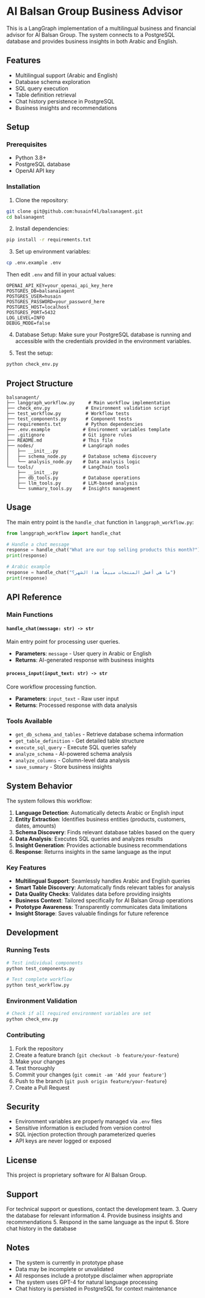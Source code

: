 # Al Balsan Group Business Advisor

This is a LangGraph implementation of a multilingual business and financial advisor for Al Balsan Group. The system connects to a PostgreSQL database and provides business insights in both Arabic and English.

## Features

- Multilingual support (Arabic and English)
- Database schema exploration
- SQL query execution
- Table definition retrieval
- Chat history persistence in PostgreSQL
- Business insights and recommendations

## Setup

### Prerequisites
- Python 3.8+
- PostgreSQL database
- OpenAI API key

### Installation

1. Clone the repository:
```bash
git clone git@github.com:husainf4l/balsanagent.git
cd balsanagent
```

2. Install dependencies:
```bash
pip install -r requirements.txt
```

3. Set up environment variables:
```bash
cp .env.example .env
```
Then edit `.env` and fill in your actual values:
```
OPENAI_API_KEY=your_openai_api_key_here
POSTGRES_DB=balsanaiagent
POSTGRES_USER=husain
POSTGRES_PASSWORD=your_password_here
POSTGRES_HOST=localhost
POSTGRES_PORT=5432
LOG_LEVEL=INFO
DEBUG_MODE=false
```

4. Database Setup:
Make sure your PostgreSQL database is running and accessible with the credentials provided in the environment variables.

5. Test the setup:
```bash
python check_env.py
```

## Project Structure

```
balsanagent/
├── langgraph_workflow.py     # Main workflow implementation
├── check_env.py             # Environment validation script
├── test_workflow.py         # Workflow tests
├── test_components.py       # Component tests
├── requirements.txt         # Python dependencies
├── .env.example            # Environment variables template
├── .gitignore              # Git ignore rules
├── README.md               # This file
├── nodes/                  # LangGraph nodes
│   ├── __init__.py
│   ├── schema_node.py      # Database schema discovery
│   └── analysis_node.py    # Data analysis logic
└── tools/                  # LangChain tools
    ├── __init__.py
    ├── db_tools.py         # Database operations
    ├── llm_tools.py        # LLM-based analysis
    └── summary_tools.py    # Insights management
```

## Usage

The main entry point is the `handle_chat` function in `langgraph_workflow.py`:

```python
from langgraph_workflow import handle_chat

# Handle a chat message
response = handle_chat("What are our top selling products this month?")
print(response)

# Arabic example
response = handle_chat("ما هي أفضل المنتجات مبيعاً هذا الشهر؟")
print(response)
```

## API Reference

### Main Functions

#### `handle_chat(message: str) -> str`
Main entry point for processing user queries.
- **Parameters**: `message` - User query in Arabic or English
- **Returns**: AI-generated response with business insights

#### `process_input(input_text: str) -> str`
Core workflow processing function.
- **Parameters**: `input_text` - Raw user input
- **Returns**: Processed response with data analysis

### Tools Available

- `get_db_schema_and_tables` - Retrieve database schema information
- `get_table_definition` - Get detailed table structure
- `execute_sql_query` - Execute SQL queries safely
- `analyze_schema` - AI-powered schema analysis
- `analyze_columns` - Column-level data analysis
- `save_summary` - Store business insights

## System Behavior

The system follows this workflow:

1. **Language Detection**: Automatically detects Arabic or English input
2. **Entity Extraction**: Identifies business entities (products, customers, dates, amounts)
3. **Schema Discovery**: Finds relevant database tables based on the query
4. **Data Analysis**: Executes SQL queries and analyzes results
5. **Insight Generation**: Provides actionable business recommendations
6. **Response**: Returns insights in the same language as the input

### Key Features

- **Multilingual Support**: Seamlessly handles Arabic and English queries
- **Smart Table Discovery**: Automatically finds relevant tables for analysis
- **Data Quality Checks**: Validates data before providing insights
- **Business Context**: Tailored specifically for Al Balsan Group operations
- **Prototype Awareness**: Transparently communicates data limitations
- **Insight Storage**: Saves valuable findings for future reference

## Development

### Running Tests

```bash
# Test individual components
python test_components.py

# Test complete workflow
python test_workflow.py
```

### Environment Validation

```bash
# Check if all required environment variables are set
python check_env.py
```

### Contributing

1. Fork the repository
2. Create a feature branch (`git checkout -b feature/your-feature`)
3. Make your changes
4. Test thoroughly
5. Commit your changes (`git commit -am 'Add your feature'`)
6. Push to the branch (`git push origin feature/your-feature`)
7. Create a Pull Request

## Security

- Environment variables are properly managed via `.env` files
- Sensitive information is excluded from version control
- SQL injection protection through parameterized queries
- API keys are never logged or exposed

## License

This project is proprietary software for Al Balsan Group.

## Support

For technical support or questions, contact the development team.
3. Query the database for relevant information
4. Provide business insights and recommendations
5. Respond in the same language as the input
6. Store chat history in the database

## Notes

- The system is currently in prototype phase
- Data may be incomplete or unvalidated
- All responses include a prototype disclaimer when appropriate
- The system uses GPT-4 for natural language processing
- Chat history is persisted in PostgreSQL for context maintenance 